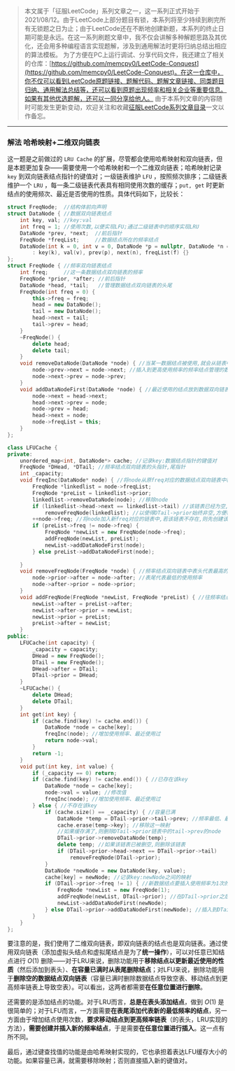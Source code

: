 > 本文属于「征服LeetCode」系列文章之一，这一系列正式开始于2021/08/12。由于LeetCode上部分题目有锁，本系列将至少持续到刷完所有无锁题之日为止；由于LeetCode还在不断地创建新题，本系列的终止日期可能是永远。在这一系列刷题文章中，我不仅会讲解多种解题思路及其优化，还会用多种编程语言实现题解，涉及到通用解法时更将归纳总结出相应的算法模板。
> <b></b>
> 为了方便在PC上运行调试、分享代码文件，我还建立了相关的仓库：[https://github.com/memcpy0/LeetCode-Conquest](https://github.com/memcpy0/LeetCode-Conquest)。在这一仓库中，你不仅可以看到LeetCode原题链接、题解代码、题解文章链接、同类题目归纳、通用解法总结等，还可以看到原题出现频率和相关企业等重要信息。如果有其他优选题解，还可以一同分享给他人。
> <b></b>
> 由于本系列文章的内容随时可能发生更新变动，欢迎关注和收藏[征服LeetCode系列文章目录](https://memcpy0.blog.csdn.net/article/details/119656559)一文以作备忘。


---
### 解法 哈希映射+二维双向链表
这一题是之前做过的 `LRU Cache` 的扩展，尽管都会使用哈希映射和双向链表，但是本题更加复杂——需要使用一个哈希映射和一个二维双向链表；哈希映射记录 `key` 到双向链表结点指针的键值对；一级链表维护 `LFU` ，按照频次排序；二级链表维护一个 `LRU` ，每一条二级链表代表具有相同使用次数的缓存；`put, get` 时更新结点的使用频次、最近是否使用的性质。具体代码如下，比较长：
```cpp
struct FreqNode;  //结构体前向声明
struct DataNode { //数据双向链表结点
    int key, val; //key:val
    int freq = 1; //使用次数,以便实现LFU;通过二级链表中的顺序实现LRU
    DataNode *prev, *next;  //前后指针 
    FreqNode *freqList;     //数据结点所在的频率结点
    DataNode(int k = 0, int v = 0, DataNode *p = nullptr, DataNode *n = nullptr, FreqNode *f = nullptr) 
        : key(k), val(v), prev(p), next(n), freqList(f) {}
};
struct FreqNode { //频率双向链表结点
    int freq;     //这一条数据结点双向链表的频率
    FreqNode *prior, *after; //前后指针
    DataNode *head, *tail; 	 //管理数据结点双向链表的头尾
    FreqNode(int freq = 0) {
        this->freq = freq;
        head = new DataNode();
        tail = new DataNode();
        head->next = tail;  
        tail->prev = head; 
    }
    ~FreqNode() {
        delete head;
        delete tail;
    }
    void removeDataNode(DataNode *node) { //当某一数据结点被使用,就会从链表中移除
        node->prev->next = node->next; //插入到更高使用频率的频率结点管理的数据结点双向链表的表头
        node->next->prev = node->prev;
    }
    void addDataNodeFirst(DataNode *node) { //最近使用的结点放到数据双向链表表头
        node->next = head->next;
        head->next->prev = node;
        node->prev = head;
        head->next = node;
        node->freqList = this;
    }
};

class LFUCache {
private:
    unordered_map<int, DataNode*> cache; //记录key:数据结点指针的键值对
    FreqNode *DHead, *DTail; //频率结点双向链表的头指针,尾指针
    int _capacity;
    void freqInc(DataNode* node) { //将node从原freq对应的数据结点双向链表中移除,如果链表空了则删除链表
        FreqNode *linkedlist = node->freqList;
        FreqNode *preList = linkedlist->prior;
        linkedlist->removeDataNode(node); //移除node
        if (linkedlist->head->next == linkedlist->tail) //该链表已经为空,则删除掉它
            removeFreqNode(linkedlist); //以使得DTail->prior始终非空,方便移除最不经常使用的、最近最少使用的结点
        ++node->freq; //将node加入新freq对应的链表中,若该链表不存在,则先创建该链表
        if (preList->freq != node->freq) {
            FreqNode *newList = new FreqNode(node->freq);
            addFreqNode(newList, preList);
            newList->addDataNodeFirst(node);
        } else preList->addDataNodeFirst(node);
        
    }
    void removeFreqNode(FreqNode *node) { //频率结点双向链表中表头代表最高的使用频率
        node->prior->after = node->after; //表尾代表最低的使用频率
        node->after->prior = node->prior; 
    }
    void addFreqNode(FreqNode *newList, FreqNode *preList) { //往频率结点双向链表插入结点
        newList->after = preList->after;
        newList->after->prior = newList;
        newList->prior = preList;
        preList->after = newList;
    }
public:
    LFUCache(int capacity) {
        _capacity = capacity;
        DHead = new FreqNode();
        DTail = new FreqNode();
        DHead->after = DTail;
        DTail->prior = DHead;
    }
    ~LFUCache() {
        delete DHead;
        delete DTail;
    }
    int get(int key) {
        if (cache.find(key) != cache.end()) {
            DataNode *node = cache[key];
            freqInc(node); //增加使用频率、最近使用过
            return node->val;
        } 
        return -1;
    }
    void put(int key, int value) {
        if (_capacity == 0) return; 
        if (cache.find(key) != cache.end()) { //已存在该key
            DataNode *node = cache[key];
            node->val = value; //修改值
            freqInc(node); //增加使用频率、最近使用过
        } else { //不存在该key
            if (cache.size() == _capacity) { //容量已满
                DataNode *temp = DTail->prior->tail->prev; //频率最低、最近最少使用的键值
                cache.erase(temp->key); //移除这一映射
                //如果缓存满了,则删除DTail->prior链表中的tail->prev的node
                DTail->prior->removeDataNode(temp);
                delete temp; //如果该链表已被删空,则删除该链表
                if (DTail->prior->head->next == DTail->prior->tail)
                    removeFreqNode(DTail->prior);
            }
            DataNode *newNode = new DataNode(key, value);
            cache[key] = newNode; //记录key:newNode之间的映射
            if (DTail->prior->freq != 1) { //新数据结点要插入使用频率为1次的数据结点双向链表中
                FreqNode *newList = new FreqNode(1);
                addFreqNode(newList, DTail->prior); //在DTail->prior之后插入新链表
                newList->addDataNodeFirst(newNode);
            } else DTail->prior->addDataNodeFirst(newNode); //插入到DTail->prior中
        }
    }
}; 
```
要注意的是，我们使用了二维双向链表，即双向链表的结点也是双向链表。通过使用双向链表（添加虚拟头结点和虚拟尾结点是为了**统一操作**），可以对任意已知结点进行 $O(1)$ 删除——对于LRU来说，删除功能用于**移除结点以更新最近使用的性质**（然后添加到表头）、**在容量已满时从表尾删除结点**；对LFU来说，删除功能用于**删除空的数据结点双向链表**（容量已满时删除数据结点导致空表、移动结点到更高频率链表上导致空表）。可以看出，这两者都需要**在任意位置进行删除**。

还需要的是添加结点的功能。对于LRU而言，**总是在表头添加结点**，做到 $O(1)$ 是很简单的；对于LFU而言，一方面需要**在表尾添加代表新的最低频率的结点**，另一方面由于增加结点使用次数，**要求移动结点到更高频率链表**（的表头，LRU实现的方法），**需要创建并插入新的频率结点**，于是需要**在任意位置进行插入**。这一点有所不同。

最后，通过键查找值的功能是由哈希映射实现的，它也承担着表达LFU缓存大小的功能。如果容量已满，就需要移除映射；否则直接插入新的键值对。